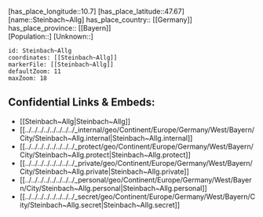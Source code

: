 ﻿---
location: [47.67,10.7] 
mapzoom: [7,12] 
mapmarker: city 
type: City
tags:
- geo/City


SpocWebEntityId: 34549
isDeleted: false
confidential: public

---
[has_place_longitude::10.7] 
[has_place_latitude::47.67] 
[name::Steinbach~Allg] 
has_place_country:: [[Germany]]  
has_place_province:: [[Bayern]]  
[Population::] 
[Unknown::] 


```leaflet
id: Steinbach~Allg
coordinates: [[Steinbach~Allg]] 
markerFile: [[Steinbach~Allg]] 
defaultZoom: 11 
maxZoom: 18
```


## Confidential Links & Embeds: 
- [[Steinbach~Allg|Steinbach~Allg]]  
- [[../../../../../../../../_internal/geo/Continent/Europe/Germany/West/Bayern/City/Steinbach~Allg.internal|Steinbach~Allg.internal]] 
- [[../../../../../../../../_protect/geo/Continent/Europe/Germany/West/Bayern/City/Steinbach~Allg.protect|Steinbach~Allg.protect]] 
- [[../../../../../../../../_private/geo/Continent/Europe/Germany/West/Bayern/City/Steinbach~Allg.private|Steinbach~Allg.private]] 
- [[../../../../../../../../_personal/geo/Continent/Europe/Germany/West/Bayern/City/Steinbach~Allg.personal|Steinbach~Allg.personal]] 
- [[../../../../../../../../_secret/geo/Continent/Europe/Germany/West/Bayern/City/Steinbach~Allg.secret|Steinbach~Allg.secret]] 
